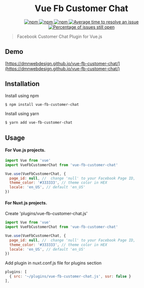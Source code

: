 <h1 align="center">Vue Fb Customer Chat</h1>

<p align="center">
  <a href="https://www.npmjs.com/package/vue-fb-customer-chat">
    <img alt="npm" src="https://img.shields.io/npm/v/vue-fb-customer-chat.svg" />
  </a>
  <a href="https://bundlephobia.com/result?p=vue-fb-customer-chat">
    <img alt="npm" src="https://badgen.net/bundlephobia/minzip/vue-fb-customer-chat" />
  </a>
  <a href="https://npm-stat.com/charts.html?package=vue-fb-customer-chat">
    <img alt="npm" src="https://img.shields.io/npm/dm/vue-fb-customer-chat.svg" />
  </a>
  <a href="http://isitmaintained.com/project/dmnWebDesign/vue-fb-customer-chat">
    <img src="http://isitmaintained.com/badge/resolution/dmnWebDesign/vue-fb-customer-chat.svg" alt="Average time to resolve an issue" />
  </a>
  <a href="http://isitmaintained.com/project/dmnWebDesign/vue-fb-customer-chat">
    <img src="http://isitmaintained.com/badge/open/dmnWebDesign/vue-fb-customer-chat.svg" alt="Percentage of issues still open" />
  </a>
</p>

> Facebook Customer Chat Plugin for Vue.js



## Demo
[https://dmnwebdesign.github.io/vue-fb-customer-chat/](https://dmnwebdesign.github.io/vue-fb-customer-chat/)



## Installation
Install using npm
```sh
$ npm install vue-fb-customer-chat
```

Install using yarn
```sh
$ yarn add vue-fb-customer-chat
```



## Usage
#### For Vue.js projects.


```js
import Vue from 'vue'
import VueFbCustomerChat from 'vue-fb-customer-chat'

Vue.use(VueFbCustomerChat, {
  page_id: null, //  change 'null' to your Facebook Page ID,
  theme_color: '#333333', // theme color in HEX
  locale: 'en_US', // default 'en_US'
})
```



#### For Nuxt.js projects.
Create 'plugins/vue-fb-customer-chat.js'

```js
import Vue from 'vue'
import VueFbCustomerChat from 'vue-fb-customer-chat'

Vue.use(VueFbCustomerChat, {
  page_id: null, //  change 'null' to your Facebook Page ID,
  theme_color: '#333333', // theme color in HEX
  locale: 'en_US', // default 'en_US'
})
```

Add plugin in nuxt.conf.js file for plugins section
```js
plugins: [
  { src: '~/plugins/vue-fb-customer-chat.js', ssr: false }
],
```
